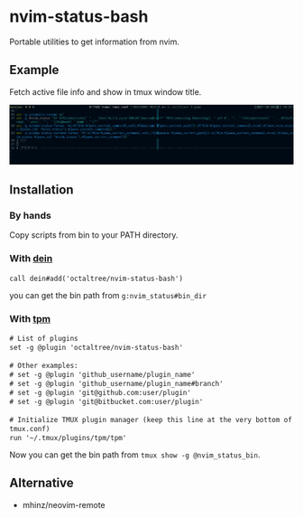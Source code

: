 # nvim-status-bash

Portable utilities to get information from nvim.

## Example
Fetch active file info and show in tmux window title.

![status.png](./src/status.png)

## Installation
### By hands
Copy scripts from bin to your PATH directory.

### With [dein](https://github.com/Shougo/dein.vim)
```
call dein#add('octaltree/nvim-status-bash')
```

you can get the bin path from `g:nvim_status#bin_dir`

### With [tpm](https://github.com/tmux-plugins/tpm)
```
# List of plugins
set -g @plugin 'octaltree/nvim-status-bash'

# Other examples:
# set -g @plugin 'github_username/plugin_name'
# set -g @plugin 'github_username/plugin_name#branch'
# set -g @plugin 'git@github.com:user/plugin'
# set -g @plugin 'git@bitbucket.com:user/plugin'

# Initialize TMUX plugin manager (keep this line at the very bottom of tmux.conf)
run '~/.tmux/plugins/tpm/tpm'
```

Now you can get the bin path from `tmux show -g @nvim_status_bin`.

## Alternative
- mhinz/neovim-remote
